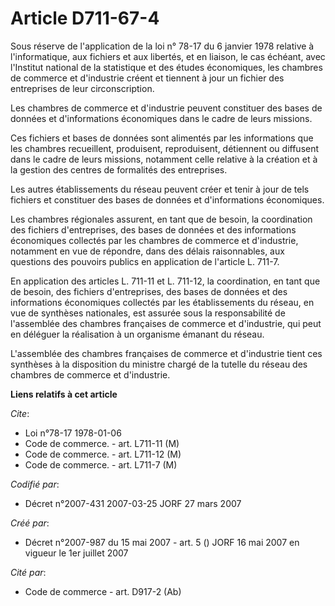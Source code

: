 # Article D711-67-4

Sous réserve de l'application de la loi n° 78-17 du 6 janvier 1978 relative à l'informatique, aux fichiers et aux libertés,
et en liaison, le cas échéant, avec l'Institut national de la statistique et des études économiques, les chambres de commerce
et d'industrie créent et tiennent à jour un fichier des entreprises de leur circonscription.

Les chambres de commerce et d'industrie peuvent constituer des bases de données et d'informations économiques dans le cadre
de leurs missions.

Ces fichiers et bases de données sont alimentés par les informations que les chambres recueillent, produisent, reproduisent,
détiennent ou diffusent dans le cadre de leurs missions, notamment celle relative à la création et à la gestion des centres
de formalités des entreprises.

Les autres établissements du réseau peuvent créer et tenir à jour de tels fichiers et constituer des bases de données et
d'informations économiques.

Les chambres régionales assurent, en tant que de besoin, la coordination des fichiers d'entreprises, des bases de données et
des informations économiques collectés par les chambres de commerce et d'industrie, notamment en vue de répondre, dans des
délais raisonnables, aux questions des pouvoirs publics en application de l'article L. 711-7.

En application des articles L. 711-11 et L. 711-12, la coordination, en tant que de besoin, des fichiers d'entreprises, des
bases de données et des informations économiques collectés par les établissements du réseau, en vue de synthèses nationales,
est assurée sous la responsabilité de l'assemblée des chambres françaises de commerce et d'industrie, qui peut en déléguer la
réalisation à un organisme émanant du réseau.

L'assemblée des chambres françaises de commerce et d'industrie tient ces synthèses à la disposition du ministre chargé de la
tutelle du réseau des chambres de commerce et d'industrie.

**Liens relatifs à cet article**

_Cite_:

  - Loi n°78-17 1978-01-06
  - Code de commerce. - art. L711-11 (M)
  - Code de commerce. - art. L711-12 (M)
  - Code de commerce. - art. L711-7 (M)

_Codifié par_:

  - Décret n°2007-431 2007-03-25 JORF 27 mars 2007

_Créé par_:

  - Décret n°2007-987 du 15 mai 2007 - art. 5 () JORF 16 mai 2007 en vigueur le 1er juillet 2007

_Cité par_:

  - Code de commerce - art. D917-2 (Ab)

